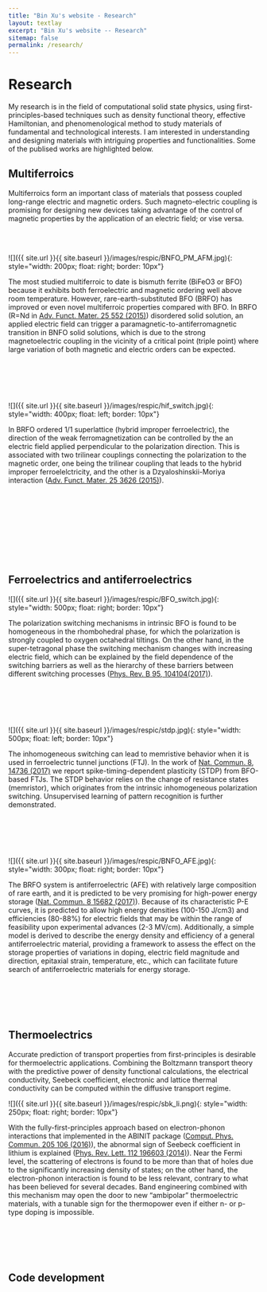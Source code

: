 ```yaml
---
title: "Bin Xu's website - Research"
layout: textlay
excerpt: "Bin Xu's website -- Research"
sitemap: false
permalink: /research/
---
```


# Research

My research is in the field of computational solid state physics, using first-principles-based techniques such as density functional theory, effective Hamiltonian, and phenomenological method to study materials of fundamental and technological interests. I am interested in understanding and designing materials with intriguing properties and functionalities. Some of the publised works are highlighted below.

## Multiferroics

Multiferroics form an important class of materials that possess coupled long-range electric and magnetic orders. Such magneto-electric coupling is promising for designing new devices taking advantage of the control of magnetic properties by the application of an electric field; or vise versa.

<br><br>

![]({{ site.url }}{{ site.baseurl }}/images/respic/BNFO_PM_AFM.jpg){: style="width: 200px; float: right; border: 10px"}

The most studied multiferroic to date is bismuth ferrite (BiFeO3 or BFO) because it exhibits both ferroelectric and magnetic ordering well above room temperature. However, rare-earth-substituted BFO (BRFO) has improved or even novel multiferroic properties compared with BFO. In BRFO (R=Nd in [Adv. Funct. Mater. 25 552 (2015)](http://onlinelibrary.wiley.com/doi/10.1002/adfm.201403811/full)) disordered solid solution, an applied electric field can trigger a paramagnetic-to-antiferromagnetic transition in BNFO solid solutions, which is due to the strong magnetoelectric coupling in the vicinity of a critical point (triple point) where large variation of both magnetic and electric orders can be expected.

<br><br>
<br><br>

![]({{ site.url }}{{ site.baseurl }}/images/respic/hif_switch.jpg){: style="width: 400px; float: left; border: 10px"} 

In BRFO ordered 1/1 superlattice (hybrid improper ferroelectric), the direction of the weak ferromagnetization can be controlled by the an electric field applied perpendicular to the polarization direction. This is associated with two trilinear couplings connecting the polarization to the magnetic order, one being the trilinear coupling that leads to the hybrid improper ferroelelctricity, and the other is a Dzyaloshinskii-Moriya interaction ([Adv. Funct. Mater. 25 3626 (2015)](http://onlinelibrary.wiley.com/doi/10.1002/adfm.201501113/abstract)).

<br><br>
<br><br>
<br><br>
<br><br>

## Ferroelectrics and antiferroelectrics

![]({{ site.url }}{{ site.baseurl }}/images/respic/BFO_switch.jpg){: style="width: 500px; float: right; border: 10px"} 

The polarization switching mechanisms in intrinsic BFO is found to be homogeneous in the rhombohedral phase, for which the polarization is strongly coupled to oxygen octahedral tiltings. On the other hand, in the super-tetragonal phase the switching mechanism changes with increasing electric field, which can be explained by the field dependence of the switching barriers as well as the hierarchy of these barriers between different switching processes ([Phys. Rev. B 95, 104104(2017)](https://journals.aps.org/prb/abstract/10.1103/PhysRevB.95.104104)).

<br><br>
<br><br>

![]({{ site.url }}{{ site.baseurl }}/images/respic/stdp.jpg){: style="width: 500px; float: left; border: 10px"} 

The inhomogeneous switching can lead to memristive behavior when it is used in ferroelectric tunnel junctions (FTJ). In the work of [Nat. Commun. 8, 14736 (2017)](https://www.nature.com/articles/ncomms14736) we report spike-timing-dependent plasticity (STDP) from BFO-based FTJs. The STDP behavior relies on the change of resistance states (memristor), which originates from the intrinsic inhomogeneous polarization switching. Unsupervised learning of pattern recognition is further demonstrated.

<br><br>
<br><br>

![]({{ site.url }}{{ site.baseurl }}/images/respic/BNFO_AFE.jpg){: style="width: 300px; float: right; border: 10px"} 

The BRFO system is antiferroelectric (AFE) with relatively large composition of rare earth, and it is predicted to be very promising for high-power energy storage ([Nat. Commun. 8 15682 (2017)](https://www.nature.com/articles/ncomms15682)). Because of its characteristic P-E curves, it is predicted to allow high energy densities (100-150 J/cm3) and efficiencies (80-88%) for electric fields that may be within the range of feasibility upon experimental advances (2-3 MV/cm). Additionally, a simple model is derived to describe the energy density and efficiency of a general antiferroelectric material, providing a framework to assess the effect on the storage properties of variations in doping, electric field magnitude and direction, epitaxial strain, temperature, etc., which can facilitate future search of antiferroelectric materials for energy storage.

<br><br>
<br><br>

## Thermoelectrics

Accurate prediction of transport properties from first-principles is desirable for thermoelectric applications. Combining the Boltzmann transport theory with the predictive power of density functional calculations, the electrical conductivity, Seebeck coefficient, electronic and lattice thermal conductivity can be computed within the diffusive transport regime.


![]({{ site.url }}{{ site.baseurl }}/images/respic/sbk_li.png){: style="width: 250px; float: right; border: 10px"} 

With the fully-first-principles approach based on electron-phonon interactions that implemented in the ABINIT package ([Comput. Phys. Commun. 205 106 (2016)](http://www.sciencedirect.com/science/article/pii/S0010465516300923)), the abnormal sign of Seebeck coefficient in lithium is explained ([Phys. Rev. Lett. 112 196603 (2014)](http://link.aps.org/doi/10.1103/PhysRevLett.112.196603)). Near the Fermi level, the scattering of electrons is found to be more than that of holes due to the significantly increasing density of states; on the other hand, the electron-phonon interaction is found to be less relevant, contrary to what has been believed for several decades. Band engineering combined with this mechanism may open the door to new “ambipolar” thermoelectric materials, with a tunable sign for the thermopower even if either n- or p-type doping is impossible.

<br><br>
<br><br>

## Code development

<!--
Our overarching goal is to explore and understand new quantum states of electronic matter on the atomic scale. To do so, we use and develop novel spectroscopic-imaging scanning tunneling microscopy (SI-STM) tools to visualize the relevant quantum mechanical degrees of freedom.

Questions of interest include: (i), How does the Mott state collapse upon doping and how is this related to the complex phase diagram of high-temperature superconductors? (ii), What is the strange metal phase seen in correlated electron systems? Is this an exotic long-range entangled state? What is the mechanism of dissipation in that state? (iii), Why is the transition temperature in high-temperature superconductors so high? 
 
![]({{ site.url }}{{ site.baseurl }}/images/respic/layers_real.jpg){: style="width: 300px; float: right; border: 10px"} 

Currently, our instrument of choice  is SI-STM.  State-of-the-art SI-STM measures an array of tunneling spectra on a given sample, registered to the atomic sites with picometer precision. Each is proportional to the local density of states at a given location. Ideally, the recorded spectra are so tightly packed that the measurement yields a three-dimensional mapping of the local density of states as a function of locations and energy. This is shown on the image on the right-hand side (10x10 nm2), and its Fourier transform, below.

The quantum materials which we will investigate encapsulate some of the great unsolved mysteries of physics. They include high-temperature superconductors, quantum-critical compounds, graphene, and topological electronic matter that can be used for error-resistant quantum computing.

![]({{ site.url }}{{ site.baseurl }}/images/respic/layers_fft.jpg){: style="width: 300px; float: left; border: 10px"} 

A main goal is to use modern technology to build the new instrumentation needed to understand these quantum materials. I learned my trade in [Seamus Davis’ SI-STM lab](http://davisgroup.lassp.cornell.edu/) and with [Felix Baumberger](http://dpmc.unige.ch/gr_baumberger/index.html), and later moved as an [ETH fellow](http://www.ethfellows.ethz.ch/) to [Andreas Wallraff’s qudev lab](http://www.qudev.ethz.ch/) where we investigated coupled cavity arrays in circuit QED. This allowed me to learn new techniques such as high frequency measurements, low temperature noise-free amplification, and quantum-limited measurements. The goal is to combine these with SI-STM.

This will enable the instrumental capabilities to visualize the different quantum mechanical degrees of freedom needed to understand next-generation quantum materials. STM will be the main method, but we use different spectroscopic-imaging techniques to visualize not only the topography, but also the density of states, spins, and other degrees of freedom hidden below the surface. -->
